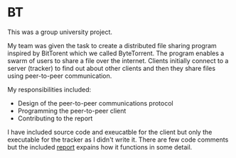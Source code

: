 # BT
This was a group university project.

My team was given the task to create a distributed file sharing program inspired by BitTorent which we called ByteTorrent. The program enables a swarm of users to share a file over the internet. Clients initially connect to a server (tracker) to find out about other clients and then they share files using peer-to-peer communication.

My responsibilities included:
* Design of the peer-to-peer communications protocol
* Programming the peer-to-peer client
* Contributing to the report

I have included source code and exeucatble for the client but only the executable for the tracker as I didn't write it. There are few code comments but the included [report](https://github.com/DavidGunnion/BT/blob/master/BT%20Spec%20and%20Documentation.pdf) expains how it functions in some detail.
